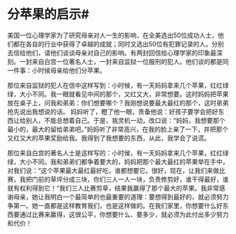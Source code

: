 # 分苹果的启示#
美国一位心理学家为了研究母亲对人一生的影响，在全美选出50位成功人士，他们都在各自的行业中获得了卓越的成就；同时又选出50位有犯罪记录的人。分别去信给他们，请他们谈谈母亲对自己的影响。有两封回信给心理学家的印象最深刻。一封来自白宫一位著名人士，一封来自监狱一位服刑的犯人。他们谈的都是同一件事：小时侯母亲给他们分苹果。 

那位来自监狱的犯人在信中这样写到：小时候，有一天妈妈拿来几个苹果，红红绿绿，大小不同。我一眼就看见中间的那个，又红又大，非常想要。这时妈妈把苹果放在桌子上，问我和弟弟：你们想要哪个？我刚想说要最大最红的那个，这时弟弟抢先说出我想说的话。 妈妈听了，瞪了他一眼，责备他说：好孩子要学会把好东西让给别人，不能总想着自己。于是，我灵机一动，改口说：“妈妈，我想要那个最小的，最大的留给弟弟吧。”妈妈听了非常高兴，在我的脸上亲了一下，并把那个又红又大的苹果奖励给我。我得到了我想要的东西，从此，我学会了说谎。 

那位来自白宫的著名人士是这样写的：小时侯，有一天妈妈拿来几个苹果，红红绿绿，大小不同。我和弟弟们都争着要大的，妈妈把那个最大最红的苹果举在手中，对我们说：“这个苹果最大最红最好吃，谁都想要它。很好，现在，让我们来做比赛，我把门前的草坪分成三块，你们三人一人一块，负责修剪好，谁干得最好，谁就有权利得到它！”我们三人比赛剪草，结果我赢得了那个最大的苹果。我非常感谢母亲，她让我明白一个最简单的也最重要的道理：要想得到最好的，就必须努力争第一。她一直都是这样教育我们，也是这样做的。在我们家里，你想要什么好东西要通过比赛来赢得，这很公平，你想要什么、要多少，就必须为此付出多少努力和代价！
 